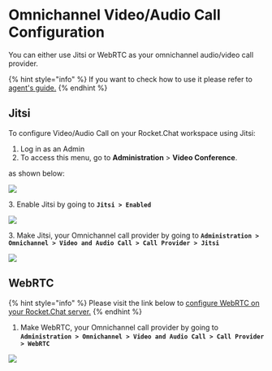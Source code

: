 # Omnichannel Video/Audio Call Configuration

You can either use Jitsi or WebRTC as your omnichannel audio/video call provider.

{% hint style="info" %}
If you want to check how to use it please refer to [agent's guide.](https://docs.rocket.chat/guides/omnichannel/omnichannel-agents-guides/livechat-video-audio-call-agents-guide)
{% endhint %}

## Jitsi

To configure Video/Audio Call on your Rocket.Chat workspace using Jitsi:

1. Log in as an Admin
2. To access this menu, go to **Administration** > **Video Conference**.

as shown below:

![](<../../../../.gitbook/assets/2021-11-20\_23-29-48 (1) (1) (14).png>)

3\. Enable Jitsi by going to **`Jitsi > Enabled`**

![](https://t4207297.p.clickup-attachments.com/t4207297/6c28879c-fa56-433e-adb8-9d0275163bd0/image.png)

3\. Make Jitsi, your Omnichannel call provider by going to **`Administration > Omnichannel > Video and Audio Call > Call Provider > Jitsi`**

![](https://t4207297.p.clickup-attachments.com/t4207297/261da57d-1d84-436c-98f5-39dadad9dacf/image.png)

## WebRTC

{% hint style="info" %}
Please visit the link below to [configure WebRTC on your Rocket.Chat server.](https://docs.rocket.chat/guides/administration/settings/webrtc)
{% endhint %}

1. Make WebRTC, your Omnichannel call provider by going to **`Administration > Omnichannel > Video and Audio Call > Call Provider > WebRTC`**

![](<../../../../.gitbook/assets/2021-12-06\_15-33-08 (1).png>)
